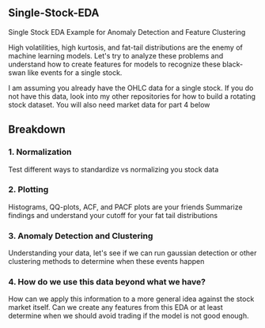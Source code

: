 ## Single-Stock-EDA
Single Stock EDA Example for Anomaly Detection and Feature Clustering

High volatilities, high kurtosis, and fat-tail distributions are the enemy of machine learning models. Let's try to analyze these problems and understand how to create features for models to recognize these black-swan like events for a single stock.

I am assuming you already have the OHLC data for a single stock. If you do not have this data, look into my other repositories for how to build a rotating stock dataset. You will also need market data for part 4 below

## Breakdown

### 1. Normalization
Test different ways to standardize vs normalizing you stock data

### 2. Plotting
Histograms, QQ-plots, ACF, and PACF plots are your friends
Summarize findings and understand your cutoff for your fat tail distributions

### 3. Anomaly Detection and Clustering
Understanding your data, let's see if we can run gaussian detection or other clustering methods to determine when these events happen

### 4. How do we use this data beyond what we have?
How can we apply this information to a more general idea against the stock market itself. Can we create any features from this EDA or at least determine when we should avoid trading if the model is not good enough.
